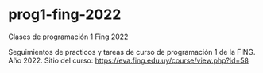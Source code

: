 # prog1-fing-2022
Clases de programación 1 Fing 2022

Seguimientos de practicos y tareas de curso de programación 1 de la FING.
Año 2022.
Sitio del curso: https://eva.fing.edu.uy/course/view.php?id=58 
